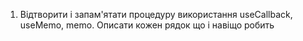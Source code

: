 1.  Відтворити і запам'ятати процедуру використання useCallback, 
    useMemo, memo. Описати кожен рядок що і навіщо робить